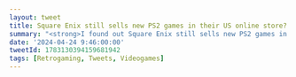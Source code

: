 ```yaml
---
layout: tweet
title: Square Enix still sells new PS2 games in their US online store? Tempted to buy these! 😂
summary: "<strong>I found out Square Enix still sells new PS2 games in their US online store</strong>. A Twitter thread."
date: '2024-04-24 9:46:00:00'
tweetId: 1783130394159681942
tags: [Retrogaming, Tweets, Videogames]
---
```


